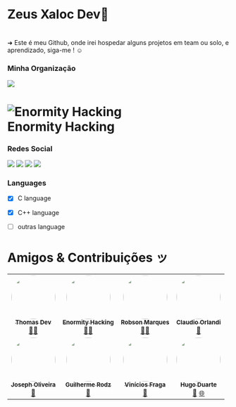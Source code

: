 <h1>Zeus Xaloc Dev🐧</h1>
<h1 align="center">
</h1> ➜ Este é meu Github, onde irei hospedar alguns projetos em team ou solo, e aprendizado, siga-me ! ☺</p> 

### Minha Organização
<img src="https://img.shields.io/badge/ORG-Enormity%20Hacking-INACTIVE"/>
<h1> <img alt="Enormity Hacking" src="https://encrypted-tbn0.gstatic.com/images?q=tbn:ANd9GcTqm4pTcG1sUjAdq1SnJF_tKlYLJVcY7wvRRChhJILRR5SRlAlVgZr2bY368Q9pDy36wIc&usqp=CAU" />
    <br>
        Enormity Hacking 
</h1> 

### Redes Social
<img src="https://img.shields.io/twitter/follow/EnormityHacking?style=social"/>
<img src="https://img.shields.io/github/followers/Enormity-Organization?label=Enormity-Organization&style=social"/>
<img src="https://img.shields.io/github/followers/ZeusXaloc-Dev?label=ZeusXaloc-Dev&style=social"/>
<img src="https://img.shields.io/youtube/channel/subscribers/UCD39rvw1U6oepCY7d0Pl2vA?label=Zeus%20Xaloc%20Dev&style=social"/>


### Languages 
- [x] C language
- [x] C++ language
- [ ] outras language


<h1>Amigos & Contribuições ッ</h1>
<table>
  <tr>
    <td align="center"><a href="https://github.com/SNISS"><img style="border-radius: 50%;" src="https://avatars2.githubusercontent.com/u/2254731?s=400&u=0ba16a79456c2f250e7579cb388fa18c5c2d7d65&v=4" width="100px;" alt=""/><br /><sub><b>Thomas Dev</b></sub></a><br /><a href="https://rocketseat.com.br/" title="Thomas">👨‍🚀</a></td>
    <td align="center"><a href="https://github.com/Enormity-Organization"><img style="border-radius: 50%;" src="https://github.com/Enormity-Organization/README.md/blob/main/enormity.jpg" width="100px;" alt=""/><br /><sub><b>Enormity Hacking</b></sub></a><br /><a href="https://rocketseat.com.br/" title="Enormity Hacking">👨‍🚀</a></td>
    <td align="center"><a href="https://rocketseat.com.br"><img style="border-radius: 50%;" src="https://avatars2.githubusercontent.com/u/861751?s=460&v=4" width="100px;" alt=""/><br /><sub><b>Robson Marques</b></sub></a><br /><a href="https://rocketseat.com.br/" title="Rocketseat">👨‍🚀</a></td>
    <td align="center"><a href="https://rocketseat.com.br"><img style="border-radius: 50%;" src="https://avatars3.githubusercontent.com/u/16831337?s=460&v=4" width="100px;" alt=""/><br /><sub><b>Claudio Orlandi</b></sub></a><br /><a href="https://rocketseat.com.br/" title="Rocketseat">🚀</a></td>
  </tr>
  <tr>
    <td align="center"><a href="https://rocketseat.com.br"><img style="border-radius: 50%;" src="https://avatars0.githubusercontent.com/u/39345247?s=460&u=cdff2624a327a43e2765112a54e966a06eac6d79&v=4" width="100px;" alt=""/><br /><sub><b>Joseph Oliveira</b></sub></a><br /><a href="https://rocketseat.com.br/" title="Rocketseat">🚀</a></td>
    <td align="center"><a href="https://rocketseat.com.br"><img style="border-radius: 50%;" src="https://avatars0.githubusercontent.com/u/10366880?s=460&u=59e93e1752e9d2ece4b7d8e129d60caba9c94207&v=4" width="100px;" alt=""/><br /><sub><b>Guilherme Rodz</b></sub></a><br /><a href="https://rocketseat.com.br/" title="Rocketseat">🚀</a></td>
    <td align="center"><a href="https://rocketseat.com.br"><img style="border-radius: 50%;" src="https://avatars2.githubusercontent.com/u/37725197?s=460&u=446439436524c37f66e41f35b607dbb70358d5e4&v=4" width="100px;" alt=""/><br /><sub><b>Vinícios Fraga</b></sub></a><br /><a href="https://rocketseat.com.br/" title="Rocketseat">🚀</a></td>
    <td align="center"><a href="https://rocketseat.com.br"><img style="border-radius: 50%;" src="https://avatars3.githubusercontent.com/u/26551306?s=460&u=18446655ccae6c2a29eb177a104ecf32f029aa3a&v=4" width="100px;" alt=""/><br /><sub><b>Hugo Duarte</b></sub></a><br /><a href="https://rocketseat.com.br/" title="Rocketseat">🚀</a>  <a href="https://blog.rocketseat.com.br/" title="Blog">🌐</a></td>
  </tr>
</table>
